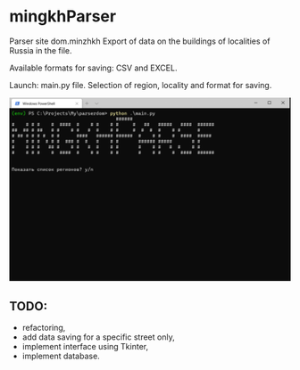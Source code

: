 # mingkhParser

Parser site dom.minzhkh
Export of data on the buildings of localities of Russia in the file.

Available formats for saving: CSV and EXCEL.

Launch: main.py file. Selection of region, locality and format for saving.
  
![](mingkhparse.gif)

  
## TODO:
  * refactoring,
  * add data saving for a specific street only,
  * implement interface using Tkinter,
  * implement database.
